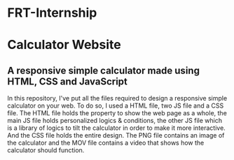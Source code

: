 # FRT-Internship
# Calculator Website
## A responsive simple calculator made using HTML, CSS and JavaScript


In this repository, I've put all the files required to design a responsive simple calculator on your web. To do so, I used a HTML file, two JS file and a CSS file. The HTML file holds the property to show the web page as a whole, the main JS file holds personalized logics & conditions, the other JS file which is a library of logics to tilt the calculator in order to make it more interactive. And the CSS file holds the entire design. The PNG file contains an image of the calculator and the MOV file contains a video that shows how the calculator should function.
